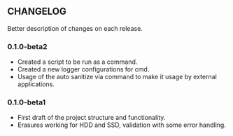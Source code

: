 ## CHANGELOG

Better description of changes on each release.

### 0.1.0-beta2

- Created a script to be run as a command.
- Created a new logger configurations for cmd.
- Usage of the auto sanitize via command to make it usage by external applications.

### 0.1.0-beta1

- First draft of the project structure and functionality.
- Erasures working for HDD and SSD, validation with some error handling.